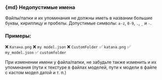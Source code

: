 ### {md} Недопустимые имена
Файлы/папки и их упоминания не должны иметь в названии большие буквы, кириллицу и пробелы.
Допустимые символы: `a-z`, `0-9`, `.`, `_` и `-`.
### Примеры:
❌ `Катана.png`
❌ `my model.json`
❌ `CustomFolder`
✅ `katana.png`
✅ `my_model.json`
✅ `customfolder`

При изменении имени у файла/папки, не забудьте также изменить и их упоминания (пути к текстуре в файлах моделей, пути к модели в файле с кастом модел датой и т. п.)